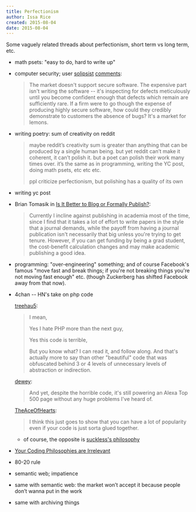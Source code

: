 ```yaml
---
title: Perfectionism
author: Issa Rice
created: 2015-08-04
date: 2015-08-04
---
```


Some vaguely related threads about perfectionism, short term vs long term, etc.

- math psets: "easy to do, hard to write up"
- computer security; user [solipsist](http://lesswrong.com/user/solipsist/overview/) [comments](http://lesswrong.com/r/discussion/lw/mi3/open_thread_jul_20_jul_26_2015/cljq):

    > The market doesn't support secure software. The expensive part
    > isn't writing the software -- it's inspecting for defects
    > meticulously until you become confident enough that defects which
    > remain are sufficiently rare. If a firm were to go though the
    > expense of producing highly secure software, how could they
    > credibly demonstrate to customers the absence of bugs? It's a
    > market for lemons.

- writing poetry: sum of creativity on reddit

    > maybe reddit’s creativity sum is greater than anything that can be
    > produced by a single human being. but yet reddit can’t make it
    > coherent, it can’t polish it. but a poet can polish their work
    > many times over. it’s the same as in programming, writing the YC
    > post, doing math psets, etc etc etc.
    > 
    > ppl criticize perfectionism, but polishing has a quality of its
    > own

- writing yc post
- Brian Tomasik in [Is It Better to Blog or Formally Publish?](http://reducing-suffering.org/is-it-better-to-blog-or-formally-publish/):

    > Currently I incline against publishing in academia most of the
    > time, since I find that it takes a lot of effort to write papers
    > in the style that a journal demands, while the payoff from having
    > a journal publication isn't necessarily that big unless you're
    > trying to get tenure. However, if you can get funding by being a
    > grad student, the cost-benefit calculation changes and may make
    > academic publishing a good idea.

- programming: "over-engineering" something; and of course Facebook's famous
  "move fast and break things; if you're not breaking things you're not moving
  fast enough" etc. (though Zuckerberg has shifted Facebook away from that
  now).
- 4chan -- HN's take on php code

    [treehau5](https://news.ycombinator.com/user?id=treehau5):

    > I mean,
    > 
    > Yes I hate PHP more than the next guy,
    > 
    > Yes this code is terrible,
    > 
    > But you know what? I can read it, and follow along. And that's
    > actually more to say than other "beautiful" code that was
    > obfuscated behind 3 or 4 levels of unnecessary levels of
    > abstraction or indirection.

    [dewey](https://news.ycombinator.com/user?id=dewey):

    >  And yet, despite the horrible code, it's still powering an Alexa
    >  Top 500 page without any huge problems I've heard of. 

    [TheAceOfHearts](https://news.ycombinator.com/user?id=TheAceOfHearts):

    >  I think this just goes to show that you can have a lot of
    >  popularity even if your code is just sorta glued together.

    - of course, the opposite is [suckless's philosophy](http://suckless.org/philosophy)

- [Your Coding Philosophies are Irrelevant](http://prog21.dadgum.com/142.html)
- 80-20 rule
- semantic web; impatience
- same with semantic web: the market won’t accept it because people don’t wanna put in the work
- same with archiving things
